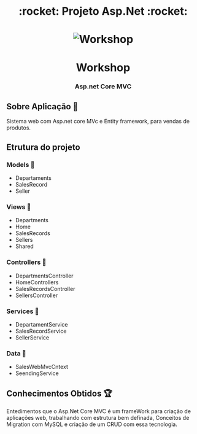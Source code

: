 
<h1 align="center">:rocket: Projeto Asp.Net :rocket:</h1>
<h1 align="center">
<img alt="Workshop" src="https://user-images.githubusercontent.com/35371615/83263082-692cd900-a194-11ea-9f6f-4b592986aa81.jpg"/>
</h1>
<h1 align="center">Workshop</h1>
<h3 align="center">Asp.net Core MVC</h3>


## Sobre Aplicação :dart:
Sistema web com Asp.net core MVc e Entity framework, para vendas de produtos.
## Etrutura do projeto

### Models :open_file_folder:
- Departaments
- SalesRecord
- Seller


### Views :open_file_folder:

- Departments
- Home
- SalesRecords
- Sellers
- Shared

### Controllers :open_file_folder:
- DepartmentsController
- HomeControllers
- SalesRecordsController
- SellersController

### Services :open_file_folder:

- DepartamentService
- SalesRecordService
- SellerService

### Data :open_file_folder:

- SalesWebMvcCntext
- SeendingService

## Conhecimentos Obtidos :trophy:
Entedimentos que o Asp.Net Core MVC é um frameWork para criação de aplicações web, trabalhando com estrutura bem definada, Conceitos de Migration 
com MySQL e criação de um CRUD com essa tecnologia.

